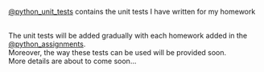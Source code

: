 [@python_unit_tests](https://github.com/AlexandruAndrita/python_unit_tests "python_unit_tests") contains the unit tests I have written for my homework<br/><br/>

The unit tests will be added gradually with each homework added in the [@python_assignments](https://github.com/AlexandruAndrita/python_assignments "pyhton_assignments"). <br/>
Moreover, the way these tests can be used will be provided soon.<br/>
More details are about to come soon...
